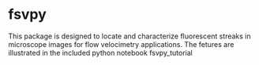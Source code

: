 # fsvpy

This package is designed to locate and characterize fluorescent streaks in 
microscope images for flow velocimetry applications.  The fetures are 
illustrated in the included python notebook fsvpy_tutorial
